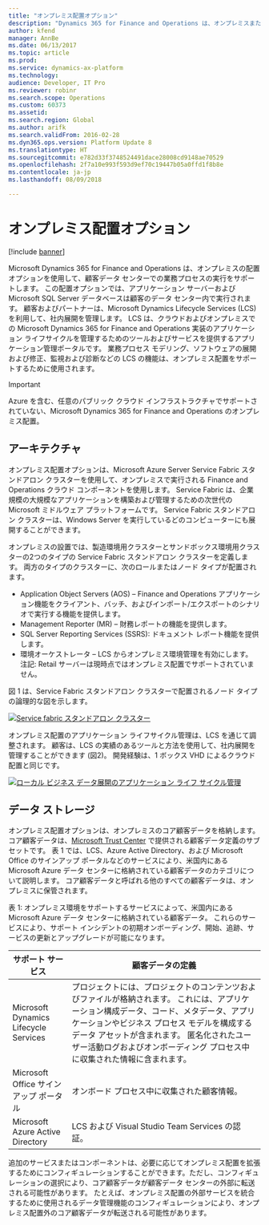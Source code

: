 ```yaml
---
title: "オンプレミス配置オプション"
description: "Dynamics 365 for Finance and Operations は、オンプレミスまたはローカル ビジネス データ (LBD) の展開オプションを使用して、顧客データ センターでビジネス プロセスを実行することをサポートします。"
author: kfend
manager: AnnBe
ms.date: 06/13/2017
ms.topic: article
ms.prod: 
ms.service: dynamics-ax-platform
ms.technology: 
audience: Developer, IT Pro
ms.reviewer: robinr
ms.search.scope: Operations
ms.custom: 60373
ms.assetid: 
ms.search.region: Global
ms.author: arifk
ms.search.validFrom: 2016-02-28
ms.dyn365.ops.version: Platform Update 8
ms.translationtype: HT
ms.sourcegitcommit: e782d33f3748524491dace28008cd9148ae70529
ms.openlocfilehash: 2f7a10e993f593d9ef70c19447b05a0ffd1f8b8e
ms.contentlocale: ja-jp
ms.lasthandoff: 08/09/2018

---
```

# <a name="on-premises-deployment-option"></a>オンプレミス配置オプション

[!include [banner](../includes/banner.md)]

Microsoft Dynamics 365 for Finance and Operations は、オンプレミスの配置オプションを使用して、顧客データ センターでの業務プロセスの実行をサポートします。 この配置オプションでは、アプリケーション サーバーおよび Microsoft SQL Server データベースは顧客のデータ センター内で実行されます。 顧客およびパートナーは、Microsoft Dynamics Lifecycle Services (LCS) を利用して、社内展開を管理します。 LCS は、クラウドおよびオンプレミスでの Microsoft Dynamics 365 for Finance and Operations 実装のアプリケーション ライフサイクルを管理するためのツールおよびサービスを提供するアプリケーション管理ポータルです。 業務プロセス モデリング、ソフトウェアの展開および修正、監視および診断などの LCS の機能は、オンプレミス配置をサポートするために使用されます。 
> [!IMPORTANT]
> Azure を含む、任意のパブリック クラウド インフラストラクチャでサポートされていない、Microsoft Dynamics 365 for Finance and Operations のオンプレミス配置。 

## <a name="architecture"></a>アーキテクチャ 

オンプレミス配置オプションは、Microsoft Azure Server Service Fabric スタンドアロン クラスターを使用して、オンプレミスで実行される Finance and Operations クラウド コンポーネントを使用します。 Service Fabric は、企業規模の大規模なアプリケーションを構築および管理するための次世代の Microsoft ミドルウェア プラットフォームです。 Service Fabric スタンドアロン クラスターは、Windows Server を実行しているどのコンピューターにも展開することができます。 

オンプレミスの設置では、製造環境用クラスターとサンドボックス環境用クラスターの2つのタイプの Service Fabric スタンドアロン クラスターを定義します。 両方のタイプのクラスターに、次のロールまたはノード タイプが配置されます。 

- Application Object Servers (AOS) – Finance and Operations アプリケーション機能をクライアント、バッチ、およびインポート/エクスポートのシナリオで実行する機能を提供します。 
- Management Reporter (MR) – 財務レポートの機能を提供します。 
- SQL Server Reporting Services (SSRS): ドキュメント レポート機能を提供します。 
- 環境オーケストレータ – LCS からオンプレミス環境管理を有効にします。 注記: Retail サーバーは現時点ではオンプレミス配置でサポートされていません。 

図 1 は、Service Fabric スタンドアロン クラスターで配置されるノード タイプの論理的な図を示します。 

[![Service fabric スタンドアロン クラスター](./media/on-premises-overview-01.png)](./media/on-premises-overview-01.png)

オンプレミス配置のアプリケーション ライフサイクル管理は、LCS を通じて調整されます。 顧客は、LCS の実績のあるツールと方法を使用して、社内展開を管理することができます (図2)。 開発経験は、1 ボックス VHD によるクラウド配置と同じです。 

[![ローカル ビジネス データ展開のアプリケーション ライフ サイクル管理](./media/on-premises-overview-02.png)](./media/on-premises-overview-02.png)

## <a name="data-storage"></a>データ ストレージ 
オンプレミス配置オプションは、オンプレミスのコア顧客データを格納します。 コア顧客データは、[Microsoft Trust Center](https://www.microsoft.com/en-us/trustcenter/privacy/how-microsoft-defines-customer-data) で提供される顧客データ定義のサブセットです。 表 1 では、LCS、Azure Active Directory、および Microsoft Office のサインアップ ポータルなどのサービスにより、米国内にある Microsoft Azure データ センターに格納されている顧客データのカテゴリについて説明します。 コア顧客データと呼ばれる他のすべての顧客データは、オンプレミスに保管されます。  

表 1: オンプレミス環境をサポートするサービスによって、米国内にある Microsoft Azure データ センターに格納されている顧客データ。 これらのサービスにより、サポート インシデントの初期オンボーディング、開始、追跡、サービスの更新とアップグレードが可能になります。  


| サポート サービス                   | 顧客データの定義                                                                                                                                                                                                                                                            |
|---------------------------------------|----------------------------------------------------------------------------------------------------------------------------------------------------------------------------------------------------------------------------------------------------------------------------------------------|
| Microsoft Dynamics Lifecycle Services | プロジェクトには、プロジェクトのコンテンツおよびファイルが格納されます。 これには、アプリケーション構成データ、コード、メタデータ、アプリケーションやビジネス プロセス モデルを構成するデータ アセットが含まれます。 匿名化されたユーザー活動ログおよびオンボーディング プロセス中に収集された情報に含まれます。 |
| Microsoft Office サインアップ ポータル        | オンボード プロセス中に収集された顧客情報。                                                                                                                                                                                                                                 |
| Microsoft Azure Active Directory      | LCS および Visual Studio Team Services の認証。                                                                                                                                                                                                               |
  

追加のサービスまたはコンポーネントは、必要に応じてオンプレミス配置を拡張するためにコンフィギュレーションすることができます。ただし、コンフィギュレーションの選択により、コア顧客データが顧客データ センターの外部に転送される可能性があります。 たとえば、オンプレミス配置の外部サービスを統合するために使用されるデータ管理機能のコンフィギュレーションにより、オンプレミス配置外のコア顧客データが転送される可能性があります。 

